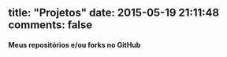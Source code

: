 title: "Projetos"
date: 2015-05-19 21:11:48
comments: false
---


#### Meus repositórios e/ou forks no GitHub
<div style="width: auto; max-width: 900px;">
	<div class="github-widget" data-repo="felipesousa/felipesousa.github.io"></div>
		<br />
	<div class="github-widget" data-repo="felipesousa/front-in-fortaleza-app"></div>
		<br />
	<div class="github-widget" data-repo="felipesousa/jnotes"></div>
		<br />
	<div class="github-widget" data-repo="felipesousa/fortal-model"></div>
		<br />
	<div class="github-widget" data-repo="felipesousa/Foundation-Beginners"></div>
</div>
	
<script src="http://ajax.googleapis.com/ajax/libs/jquery/1.7/jquery.min.js"></script>
<script type="text/javascript" src="/js/jquery-github.js"></script>
<br />

